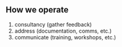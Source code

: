 ## How we operate

1. consultancy (gather feedback)
2. address (documentation, comms, etc.)
3. communicate (training, workshops, etc.)


